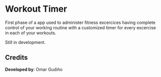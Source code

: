 # Workout Timer

First phase of a app used to administer fitness excercices having complete control of your working routine with a
customized timer for every excercise in each of your workouts.

Still in development.

## Credits

**Developed by**: Omar Gudiño  
